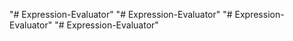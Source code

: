 "# Expression-Evaluator" 
"# Expression-Evaluator" 
"# Expression-Evaluator" 
"# Expression-Evaluator" 
